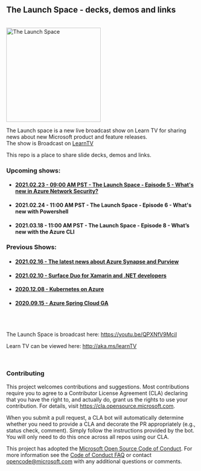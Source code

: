 
## The Launch Space - decks, demos and links
<br/>

<img src="media/LaunchSpace_Logo-Large_github.png" ant="launchspace logo" title="The Launch Space" width="250">

The Launch space is a new live broadcast show on Learn TV for sharing news about new Microsoft product and feature releases.  
The show is Broadcast on [LearnTV](http://aka.ms/learntv) 

This repo is a place to share slide decks, demos and links.
<br/>  

### Upcoming shows:
- #### [2021.02.23 - 09:00 AM PST - The Launch Space - Episode 5 - What's new in Azure Network Security?](frontdoorandfirewall/README.md)
- #### 2021.02.24 - 11:00 AM PST - The Launch Space - Episode 6 - What's new with Powershell
- #### 2021.03.18 - 11:00 AM PST - The Launch Space - Episode 8 - What’s new with the Azure CLI

### Previous Shows:
- #### [2021.02.16 - The latest news about Azure Synapse and Purview](synapseandpurview/README.md)
- #### [2021.02.10 - Surface Duo for Xamarin and .NET developers](surfaceduoforxamarinandnet/README.md)
- #### [2020.12.08 - Kubernetes on Azure](KubernetesOnAzure/README.md)
- #### [2020.09.15 - Azure Spring Cloud GA](AzureSpringCloudGA/README.md)

<br/><br/>

The Launch Space is broadcast here: https://youtu.be/QPXNfV9MciI

Learn TV can be viewed here: http://aka.ms/learnTV

<br/>

### Contributing

This project welcomes contributions and suggestions.  Most contributions require you to agree to a
Contributor License Agreement (CLA) declaring that you have the right to, and actually do, grant us
the rights to use your contribution. For details, visit https://cla.opensource.microsoft.com.

When you submit a pull request, a CLA bot will automatically determine whether you need to provide
a CLA and decorate the PR appropriately (e.g., status check, comment). Simply follow the instructions
provided by the bot. You will only need to do this once across all repos using our CLA.

This project has adopted the [Microsoft Open Source Code of Conduct](https://opensource.microsoft.com/codeofconduct/).
For more information see the [Code of Conduct FAQ](https://opensource.microsoft.com/codeofconduct/faq/) or
contact [opencode@microsoft.com](mailto:opencode@microsoft.com) with any additional questions or comments.
